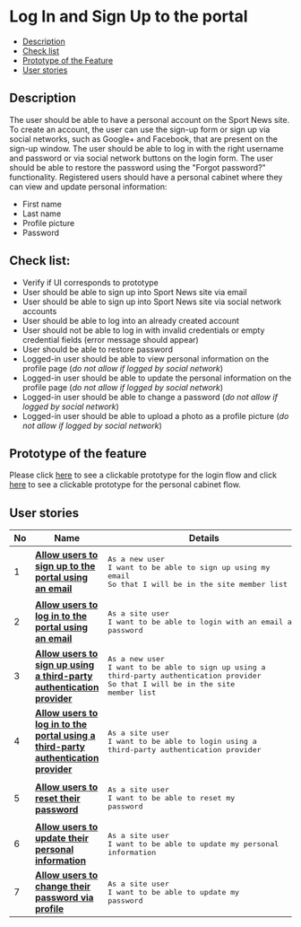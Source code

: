 # Log In and Sign Up to the portal

- [Description](#description)
- [Check list](#check-list)
- [Prototype of the Feature](#prototype-of-the-feature)
- [User stories](#user-stories)

## Description

The user should be able to have a personal account on the Sport News site. To create an account, the user can use the sign-up form or sign up via social networks, such as Google+ and Facebook, that are present on the sign-up window. The user should be able to log in with the right username and password or via social network buttons on the login form. The user should be able to restore the password using the "Forgot password?" functionality. Registered users should have a personal cabinet where they can view and update personal information:
- First name
- Last name
- Profile picture
- Password

## Check list:

  - Verify if UI corresponds to prototype
  - User should be able to sign up into Sport News site via email
  - User should be able to sign up into Sport News site via social network accounts
  - User should be able to log into an already created account
  - User should not be able to log in with invalid credentials or empty credential fields (error message should appear)
  - User should be able to restore password
  - Logged-in user should be able to view personal information on the profile page (_do not allow if logged by social network_)
  - Logged-in user should be able to update the personal information on the profile page (_do not allow if logged by social network_)
  - Logged-in user should be able to change a password (_do not allow if logged by social network_)
  - Logged-in user should be able to upload a photo as a profile picture (_do not allow if logged by social network_)

## Prototype of the feature

  Please click [here](https://www.figma.com/proto/pGlTwGGnAojQsmcvwEU1o9/Login%2FSign-Up?node-id=6324%3A4393&scaling=scale-down) to see a clickable prototype for the login flow and click [here](https://www.figma.com/proto/bcp6rKNxQoYrYArsPFJS40/Personal-Cabinet?node-id=6829%3A15676&scaling=min-zoom) to see a clickable prototype for the personal cabinet flow.

## User stories

No           |      Name     |   Details
------------ | ------------- | -------------
1 |[**Allow users to sign up to the portal using an email**](/products/sport_news_portal/web_application_features/log_in_and_sign_up/user_stories/sign_up_to_the_portal)|<pre>As a new user<br>I want to be able to sign up using my email<br>So that I will be in the site member list</pre>
2 |[**Allow users to log in to the portal using an email**](/products/sport_news_portal/web_application_features/log_in_and_sign_up/user_stories/log_in_to_the_portal)|<pre>As a site user<br>I want to be able to login with an email and password</pre>
3 |[**Allow users to sign up using a third-party authentication provider**](/products/sport_news_portal/web_application_features/log_in_and_sign_up/user_stories/sign_up_with_third_party) |<pre>As a new user<br>I want to be able to sign up using a third-party authentication provider<br>So that I will be in the site member list</pre>
4 |[**Allow users to log in to the portal using a third-party authentication provider**](/products/sport_news_portal/web_application_features/log_in_and_sign_up/user_stories/log_in_with_third_party) |<pre>As a site user<br>I want to be able to login using a third-party authentication provider</pre>
5 |[**Allow users to reset their password**](/products/sport_news_portal/web_application_features/log_in_and_sign_up/user_stories/forgot_password)|<pre>As a site user<br>I want to be able to reset my password</pre>
6 |[**Allow users to update their personal information**](/products/sport_news_portal/web_application_features/log_in_and_sign_up/user_stories/personal_information_update)|<pre>As a site user<br>I want to be able to update my personal information</pre>
7 |[**Allow users to change their password via profile**](/products/sport_news_portal/web_application_features/log_in_and_sign_up/user_stories/password_update)|<pre>As a site user<br>I want to be able to update my password</pre>
